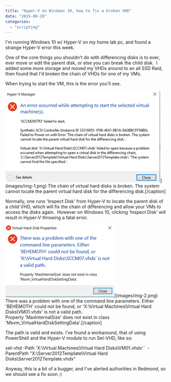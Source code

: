 ```yaml
---
title: "Hyper-V on Windows 10, how to fix a broken VHD"
date: "2015-09-29"
categories: 
  - "scripting"
---
```


I'm running Windows 10 w/ Hyper-V on my home lab pc, and found a strange Hyper-V error this week.

One of the core things you shouldn't do with differencing disks is to ever, ever move or edit the parent disk, or else you can break the child disk.  I added some more storage and moved my VHDs around to an all SSD Raid, then found that I'd broken the chain of VHDs for one of my VMs.

When trying to start the VM, this is the error you'll see.

![Img 1](images/img-1.png)](images/img-1.png) The chain of virtual hard disks is broken. The system cannot locate the parent virtual hard disk for the differencing disk.\[/caption\]

Normally, one runs 'Inspect Disk' from Hyper-V to locate the parent disk of a child VHD, which will fix the chain of differencing and allow your VMs to access the disks again.  However on Windows 10, clicking ‘Inspect Disk’ will result in Hyper-V throwing a fatal error.

![There was a problem with one of the command line parameters. Either 'BEHEMOTH' could not be found, or 'X:\Virtual Machines\Virtual Hard Disks\VM01.vhdx' is not a valid path. Property 'MaxInternalSize' does not exist in class 'Msvm_VirtualHardDiskSettingData'.](images/img-2.png)](images/img-2.png) There was a problem with one of the command line parameters. Either 'BEHEMOTH' could not be found, or 'X:\\Virtual Machines\\Virtual Hard Disks\\VM01.vhdx' is not a valid path.  
Property 'MaxInternalSize' does not exist in class 'Msvm\_VirtualHardDiskSettingData'.\[/caption\]

The path is valid and exists. I’ve found a workaround, that of using PowerShell and the Hyper-V module to run Set-VHD, like so:

set-vhd -Path 'X:\\Virtual Machines\\Virtual Hard Disks\\VM01.vhdx' \` -ParentPath "X:\\Server2012Template\\Virtual Hard Disks\\Server2012Template.vhdx"

Anyway, this is a bit of a bugger, and I've alerted authorities in Redmond, so we should see a fix soon :)
